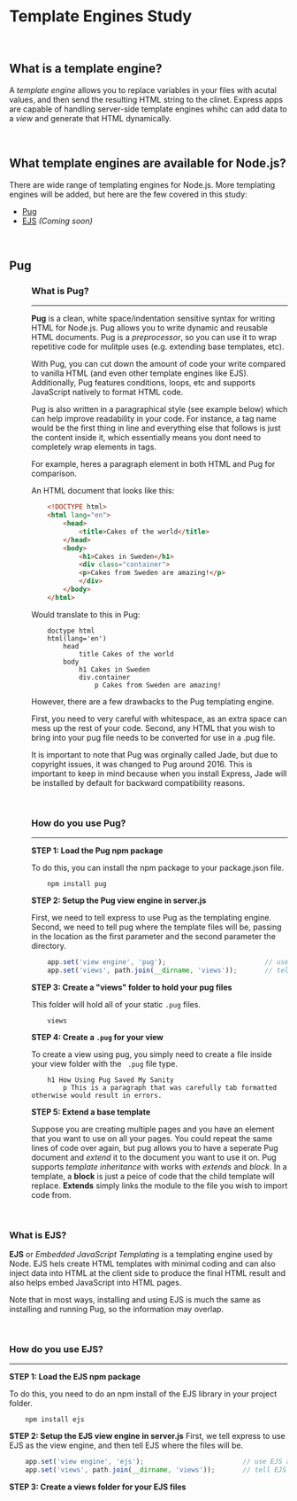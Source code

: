 # Template Engines Study

<br>

## What is a template engine?
A *template engine* allows you to replace variables in your files with acutal values, and then send the resulting HTML string to the clinet.  Express apps are capable of handling server-side template engines whihc can add data to a *view* and generate that HTML dynamically.

<br>

## What template engines are available for Node.js?
There are wide range of templating engines for Node.js. More templating engines will be added, but here are the few covered in this study:

* [Pug](#Pug)
* [EJS](#EJS) *(Coming soon)*

<br>

<dl>

## Pug

<dd>

### What is Pug?
-----------------

**Pug** is a clean, white space/indentation sensitive syntax for writing HTML for Node.js. Pug allows you to write dynamic and reusable HTML documents. Pug is a *preprocessor*, so you can use it to wrap repetitive code for mulitple uses (e.g. extending base templates, etc).

With Pug, you can cut down the amount of code your write compared to vanilla HTML (and even other template engines like EJS).  Additionally, Pug features conditions, loops, etc and supports JavaScript natively to format HTML code. 

Pug is also written in a paragraphical style (see example below) which can help improve readability in your code. For instance, a tag name would be the first thing in line and everything else that follows is just the content inside it, which essentially means you dont need to completely wrap elements in tags. 

For example, heres a paragraph element in both HTML and Pug for comparison. 

An HTML document that looks like this:
```html
    <!DOCTYPE html>  
    <html lang="en">  
        <head>
            <title>Cakes of the world</title>
        </head>
        <body>
            <h1>Cakes in Sweden</h1>
            <div class="container">
            <p>Cakes from Sweden are amazing!</p>
            </div>
        </body>
    </html>
```
Would translate to this in Pug:
```pug
    doctype html  
    html(lang='en')  
        head
            title Cakes of the world
        body
            h1 Cakes in Sweden
            div.container
                p Cakes from Sweden are amazing!
```


However, there are a few drawbacks to the Pug templating engine.  

First, you need to very careful with whitespace, as an extra space can mess up the rest of your code. Second, any HTML that you wish to bring into your pug file needs to be converted for use in a .pug file.  

It is important to note that Pug was orginally called Jade, but due to copyright issues, it was changed to Pug around 2016. This is important to keep in mind because when you install Express, Jade will be installed by default for backward compatibility reasons.

<br>

### How do you use Pug?
--------------------------
**STEP 1: Load the Pug npm package**

To do this, you can install the npm package to your package.json file.
```
    npm install pug
```

**STEP 2: Setup the Pug view engine in server.js**

First, we need to tell express to use Pug as the templating engine.
Second, we need to tell pug where the template files will be, passing in the location as the first parameter and the second parameter the directory.
```JavaScript
    app.set('view engine', 'pug');                         // use pug as the template engine.  
    app.set('views', path.join(__dirname, 'views'));       // tell pug where the template files will be.
```

**STEP 3: Create a "views" folder to hold your pug files**

This folder will hold all of your static ```.pug``` files.
```
    views
```

**STEP 4: Create a ```.pug``` for your view**

To create a view using pug, you simply need to create a file inside your view folder with the ``` .pug``` file type.
```pug
    h1 How Using Pug Saved My Sanity
        p This is a paragraph that was carefully tab formatted otherwise would result in errors.
```

**STEP 5: Extend a base template**

Suppose you are creating multiple pages and you have an element that you want to use on all your pages.  You could repeat the same lines of code over again, but pug allows you to have a seperate Pug document and *extend* it to the document you want to use it on.  Pug supports *template inheritance* with works with *extends* and *block*.  In a template, a **block** is just a peice of code that the child template will replace. **Extends** simply links the module to the file you wish to import code from.

</dd>

<br>

### What is EJS?
**EJS** or *Embedded JavaScript Templating* is a templating engine used by Node. EJS hels create HTML templates with minimal coding and can also inject data into HTML at the client side to produce the final HTML result and also helps embed JavaScript into HTML pages.

Note that in most ways, installing and using EJS is much the same as installing and running Pug, so the information may overlap.

<br>

### How do you use EJS?
---------------------------
**STEP 1: Load the EJS npm package**

To do this, you need to do an npm install of the EJS library in your project folder.
```
    npm install ejs
```

**STEP 2: Setup the EJS view engine in server.js**
First, we tell express to use EJS as the view engine, and then tell EJS where the files will be.
```JavaScript
    app.set('view engine', 'ejs');                         // use EJS as the template engine.  
    app.set('views', path.join(__dirname, 'views'));       // tell EJS where the template files will be.
```

**STEP 3: Create a views folder for your EJS files**